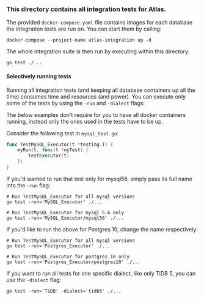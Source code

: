 ### This directory contains all integration tests for Atlas.

The provided `docker-compose.yaml` file contains images for each database the integration tests are run on. You can
start them by calling:

```shell
docker-compose --project-name atlas-integration up -d
```

The whole integration suite is then run by executing within this directory: 

```shell
go test ./...
```

#### Selectively running tests

Running all integration tests (and keeping all database containers up all the time) consumes time and resources (and
power). You can execute only some of the tests by using the `-run` and `-dialect` flags:

The below examples don't require for you to have all docker containers running, instead only the ones used in the tests
have to be up.

Consider the following test in `mysql_test.go`:

```go
func TestMySQL_Executor(t *testing.T) {
	myRun(t, func(t *myTest) {
		testExecutor(t)
	})
}
```

If you'd wanted to run that test only for mysql56, simply pass its full name into the `-run` flag:

```shell
# Run TestMySQL_Executor for all mysql versions
go test -run='MySQL_Executor' ./... 

# Run TestMySQL_Executor for mysql 5.6 only
go test -run='MySQL_Executor/mysql56' ./...
```

If you'd like to run the above for Postgres 10, change the name respectively:

```shell
# Run TestMySQL_Executor for all mysql versions
go test -run='Postgres_Executor' ./... 

# Run TestMySQL_Executor for postgres 10 only
go test -run='Postgres_Executor/postgres10' ./...
```

If you want to run all tests for one specific dialect, like only TiDB 5, you can use the `-dialect` flag:

```shell
go test -run='TiDB' -dialect='tidb5' ./...
```
